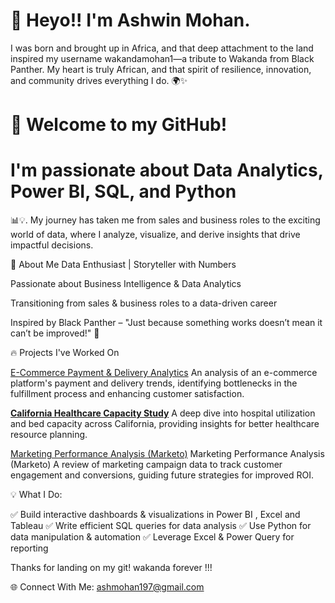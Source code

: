 # 👋 **Heyo!! I'm Ashwin Mohan.**

I was born and brought up in Africa, and that deep attachment to the land inspired my username wakandamohan1—a tribute to Wakanda from Black Panther. My heart is truly African, and that spirit of resilience, innovation, and community drives everything I do. 🌍✨ 

# 🚀 Welcome to my GitHub!
# **I'm passionate about Data Analytics, Power BI, SQL, and Python**


📊💡. My journey has taken me from sales and business roles to the exciting world of data, where I analyze, visualize, and derive insights that drive impactful decisions.

🌟 About Me
Data Enthusiast | Storyteller with Numbers

Passionate about Business Intelligence & Data Analytics

Transitioning from sales & business roles to a data-driven career

Inspired by Black Panther – "Just because something works doesn’t mean it can’t be improved!" 🖤



🔥 Projects I've Worked On

[E-Commerce Payment & Delivery Analytics](https://github.com/wakandamohan1/E-Commerce-Payment-and-Delivery-Analytics-Case-Study)
An analysis of an e-commerce platform's payment and delivery trends, identifying bottlenecks in the fulfillment process and enhancing customer satisfaction.

**[California Healthcare Capacity Study](https://github.com/wakandamohan1/California-Healthcare-Capacity-Study)**
A deep dive into hospital utilization and bed capacity across California, providing insights for better healthcare resource planning.

[Marketing Performance Analysis (Marketo)](https://github.com/wakandamohan1/Marketing-Performance-Marketo-Data)
Marketing Performance Analysis (Marketo)
A review of marketing campaign data to track customer engagement and conversions, guiding future strategies for improved ROI.





💡 What I Do:

✅ Build interactive dashboards & visualizations in Power BI , Excel and Tableau
✅ Write efficient SQL queries for data analysis
✅ Use Python for data manipulation & automation
✅ Leverage Excel & Power Query for reporting

Thanks for landing on my git! wakanda forever !!!

🌐 Connect With Me: ashmohan197@gmail.com
